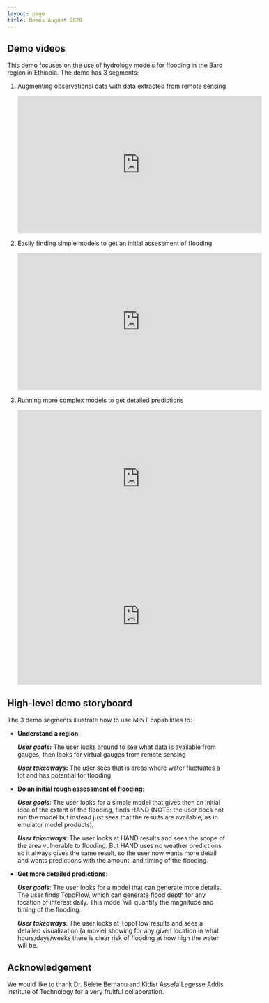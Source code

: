 ```yaml
---
layout: page
title: Demos August 2020
---
```


## Demo videos
This demo focuses on the use of hydrology models for flooding in the Baro region in Ethiopia. The demo has 3 segments:

1. Augmenting observational data with data extracted from remote sensing
   
   <iframe width="560" height="315" src="https://www.youtube.com/embed/WoZWx4NJ06E" frameborder="0" allow="accelerometer; autoplay; encrypted-media; gyroscope; picture-in-picture" allowfullscreen></iframe>
   
2. Easily finding simple models to get an initial assessment of flooding
   
   <iframe width="560" height="315" src="https://www.youtube.com/embed/Ruyl9ul6KnU" frameborder="0" allow="accelerometer; autoplay; encrypted-media; gyroscope; picture-in-picture" allowfullscreen></iframe>

3. Running more complex models to get detailed predictions 

   <iframe width="560" height="315" src="https://www.youtube.com/embed/K3F1lneJsLc" frameborder="0" allow="accelerometer; autoplay; encrypted-media; gyroscope; picture-in-picture" allowfullscreen></iframe>

   <iframe width="560" height="315" src="https://www.youtube.com/embed/XGcQXfxnQ-w" frameborder="0" allow="accelerometer; autoplay; encrypted-media; gyroscope; picture-in-picture" allowfullscreen></iframe>

## High-level demo storyboard
The 3 demo segments illustrate how to use MINT capabilities to:
- **Understand a region**: 
  
  **_User goals_:** The user looks around to see what data is available from gauges, then looks for virtual gauges from remote sensing

  **_User takeaways_:** The user sees that is areas where water fluctuates a lot and has potential for flooding
- **Do an initial rough assessment of flooding**: 

  **_User goals_**: The user looks for a simple model that gives then an initial idea of the extent of the flooding, finds HAND (NOTE: the user does not run the model but instead just sees that the results are available, as in emulator model products), 

  **_User takeaways_**: The user looks at HAND results and sees the scope of the area vulnerable to flooding.  But HAND uses no weather predictions so it always gives the same result, so the user now wants more detail and wants predictions with the amount, and timing of the flooding.

- **Get more detailed predictions**:
  
  **_User goals_**: The user looks for a model that can generate more details.  The user finds TopoFlow, which can generate flood depth for any location of interest daily.  This model will quantify the magnitude and timing of the flooding.  

  **_User takeaways_**: The user looks at TopoFlow results and sees a detailed visualization (a movie) showing for any given location  in what hours/days/weeks there is clear risk of flooding at how high the water will be.

## Acknowledgement
We would like to thank Dr. Belete Berhanu and Kidist Assefa Legesse Addis Institute of Technology for a very fruitful collaboration.

